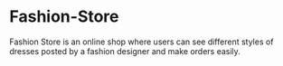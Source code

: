 # Fashion-Store
Fashion Store is an online shop where users can see different styles of dresses posted by a fashion designer and make orders easily.
